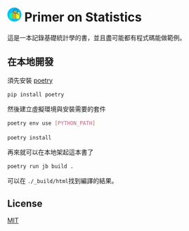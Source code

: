 # <img src="./favicon.ico"> Primer on Statistics

這是一本記錄基礎統計學的書，並且盡可能都有程式碼能做範例。

## 在本地開發

須先安裝 [poetry](https://python-poetry.org/)

```bash
pip install poetry
```

然後建立虛擬環境與安裝需要的套件

```bash
poetry env use [PYTHON_PATH]

poetry install
```

再來就可以在本地架起這本書了

```bash
poetry run jb build .
```

可以在 `./_build/html`找到編譯的結果。

## License

[MIT](https://github.com/r05323028/primer-on-statistics/LICENSE)
